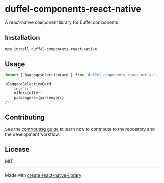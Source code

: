 # duffel-components-react-native

A react-native component library for Duffel components

## Installation

```sh
npm install duffel-components-react-native
```

## Usage

```js
import { BaggageSelectionCard } from 'duffel-components-react-native';
```

```js
<BaggageSelectionCard
    lng="fr"
    offer={offer}
    passengers={passengers}
/>
```

## Contributing

See the [contributing guide](CONTRIBUTING.md) to learn how to contribute to the repository and the development workflow.

## License

MIT

---

Made with [create-react-native-library](https://github.com/callstack/react-native-builder-bob)
